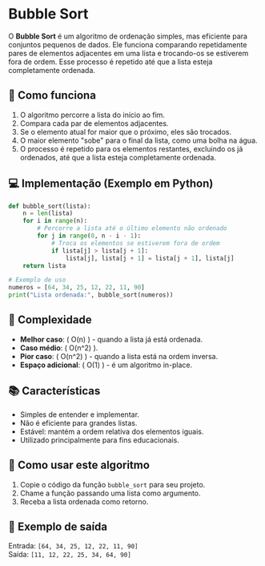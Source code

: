# Bubble Sort

O **Bubble Sort** é um algoritmo de ordenação simples, mas eficiente para conjuntos pequenos de dados. Ele funciona comparando repetidamente pares de elementos adjacentes em uma lista e trocando-os se estiverem fora de ordem. Esse processo é repetido até que a lista esteja completamente ordenada.

## 🚀 Como funciona

1. O algoritmo percorre a lista do início ao fim.
2. Compara cada par de elementos adjacentes.
3. Se o elemento atual for maior que o próximo, eles são trocados.
4. O maior elemento "sobe" para o final da lista, como uma bolha na água.
5. O processo é repetido para os elementos restantes, excluindo os já ordenados, até que a lista esteja completamente ordenada.

## 💻 Implementação (Exemplo em Python)

```python
def bubble_sort(lista):
    n = len(lista)
    for i in range(n):
        # Percorre a lista até o último elemento não ordenado
        for j in range(0, n - i - 1):
            # Troca os elementos se estiverem fora de ordem
            if lista[j] > lista[j + 1]:
                lista[j], lista[j + 1] = lista[j + 1], lista[j]
    return lista

# Exemplo de uso
numeros = [64, 34, 25, 12, 22, 11, 90]
print("Lista ordenada:", bubble_sort(numeros))
```

## 🧩 Complexidade

- **Melhor caso**: \( O(n) \) - quando a lista já está ordenada.
- **Caso médio**: \( O(n^2) \).
- **Pior caso**: \( O(n^2) \) - quando a lista está na ordem inversa.
- **Espaço adicional**: \( O(1) \) - é um algoritmo in-place.

## 📚 Características

- Simples de entender e implementar.
- Não é eficiente para grandes listas.
- Estável: mantém a ordem relativa dos elementos iguais.
- Utilizado principalmente para fins educacionais.

## 🔧 Como usar este algoritmo

1. Copie o código da função `bubble_sort` para seu projeto.
2. Chame a função passando uma lista como argumento.
3. Receba a lista ordenada como retorno.

## 🌟 Exemplo de saída

Entrada: `[64, 34, 25, 12, 22, 11, 90]`  
Saída: `[11, 12, 22, 25, 34, 64, 90]`